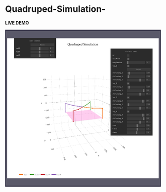 # Quadruped-Simulation-


**[LIVE DEMO](https://cryptic-atoll-30802.herokuapp.com)**

![Screen shot](screen_1.png)
